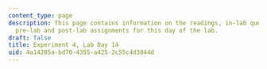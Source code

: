 ```yaml
---
content_type: page
description: This page contains information on the readings, in-lab questions, and
  pre-lab and post-lab assignments for this day of the lab.
draft: false
title: Experiment 4, Lab Day 14
uid: 4a14285a-bd70-4355-a425-2c55c4d3844d
---
```

